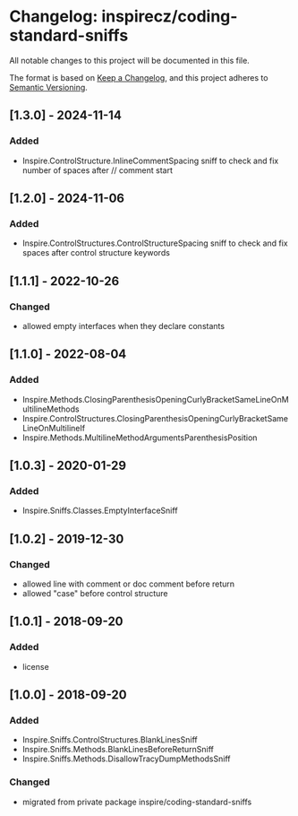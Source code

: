 # Changelog: inspirecz/coding-standard-sniffs
All notable changes to this project will be documented in this file.

The format is based on [Keep a Changelog](https://keepachangelog.com/en/1.0.0/),
and this project adheres to [Semantic Versioning](https://semver.org/spec/v2.0.0.html).

## [1.3.0] - 2024-11-14
### Added
- Inspire.ControlStructure.InlineCommentSpacing sniff to check and fix number of spaces after // comment start

## [1.2.0] - 2024-11-06
### Added
- Inspire.ControlStructures.ControlStructureSpacing sniff to check and fix spaces after control structure keywords

## [1.1.1] - 2022-10-26
### Changed
- allowed empty interfaces when they declare constants

## [1.1.0] - 2022-08-04
### Added
- Inspire.Methods.ClosingParenthesisOpeningCurlyBracketSameLineOnMultilineMethods
- Inspire.ControlStructures.ClosingParenthesisOpeningCurlyBracketSameLineOnMultilineIf
- Inspire.Methods.MultilineMethodArgumentsParenthesisPosition

## [1.0.3] - 2020-01-29
### Added
- Inspire.Sniffs.Classes.EmptyInterfaceSniff

## [1.0.2] - 2019-12-30
### Changed
- allowed line with comment or doc comment before return
- allowed "case" before control structure

## [1.0.1] - 2018-09-20
### Added
- license

## [1.0.0] - 2018-09-20
### Added
- Inspire.Sniffs.ControlStructures.BlankLinesSniff
- Inspire.Sniffs.Methods.BlankLinesBeforeReturnSniff
- Inspire.Sniffs.Methods.DisallowTracyDumpMethodsSniff

### Changed
- migrated from private package inspire/coding-standard-sniffs
